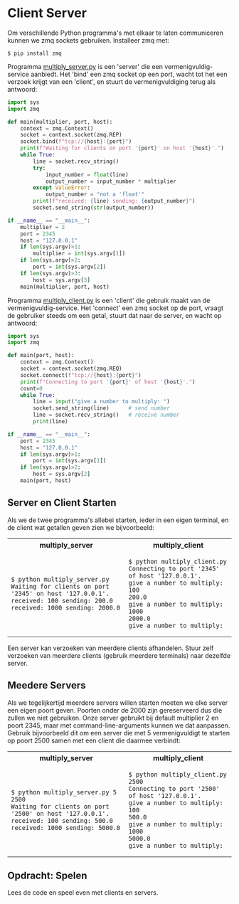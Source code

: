 # Client Server

Om verschillende Python programma's met elkaar te laten communiceren
kunnen we zmq sockets gebruiken. Installeer zmq met:

~~~console
$ pip install zmq
~~~

Programma [multiply_server.py](multiply_server.py) is een 'server' die
een vermenigvuldig-service aanbiedt. Het 'bind' een zmq socket op een
port, wacht tot het een verzoek krijgt van een 'client', en
stuurt de vermenigvuldiging terug als antwoord:

~~~python
import sys
import zmq

def main(multiplier, port, host):
    context = zmq.Context()
    socket = context.socket(zmq.REP)
    socket.bind(f"tcp://{host}:{port}")
    print(f"Waiting for clients on port '{port}' on host '{host}'.")
    while True:
        line = socket.recv_string()
        try:
            input_number = float(line)
            output_number = input_number * multiplier
        except ValueError:
            output_number = "not a 'float'"
        print(f"received: {line} sending: {output_number}")
        socket.send_string(str(output_number))

if __name__ == "__main__":
    multiplier = 2
    port = 2345
    host = "127.0.0.1"
    if len(sys.argv)>1:
        multiplier = int(sys.argv[1])
    if len(sys.argv)>2:
        port = int(sys.argv[2])
    if len(sys.argv)>3:
        host = sys.argv[3]
    main(multiplier, port, host)
~~~

Programma [multiply_client.py](multiply_client.py) is een 'client' die
gebruik maakt van de vermenigvuldig-service. Het 'connect' een zmq
socket op de port, vraagt de gebruiker steeds om een getal, stuurt dat
naar de server, en wacht op antwoord:

~~~python
import sys
import zmq

def main(port, host):
    context = zmq.Context()
    socket = context.socket(zmq.REQ)
    socket.connect(f"tcp://{host}:{port}")
    print(f"Connecting to port '{port}' of host '{host}'.")
    count=0
    while True:
        line = input("give a number to multiply: ")
        socket.send_string(line)      # send number
        line = socket.recv_string()   # receive number
        print(line)

if __name__ == "__main__":
    port = 2345
    host = "127.0.0.1"
    if len(sys.argv)>1:
        port = int(sys.argv[1])
    if len(sys.argv)>2:
        host = sys.argv[2]
    main(port, host)
~~~

## Server en Client Starten

Als we de twee programma's allebei starten, ieder in een eigen
terminal, en de client wat getallen geven zien we bijvoorbeeld:

<table>
<tr>
<th>multiply_server</th>
<th>multiply_client</th>
</tr>
<tr>
<td>
  
~~~console
$ python multiply_server.py 
Waiting for clients on port '2345' on host '127.0.0.1'.
received: 100 sending: 200.0
received: 1000 sending: 2000.0
~~~

</td>
<td>

~~~console
$ python multiply_client.py 
Connecting to port '2345' of host '127.0.0.1'.
give a number to multiply: 100
200.0
give a number to multiply: 1000
2000.0
give a number to multiply:
~~~

</td>
</tr>
</table>

Een server kan verzoeken van meerdere clients afhandelen. Stuur zelf
verzoeken van meerdere clients (gebruik meerdere
terminals) naar dezelfde server.


## Meedere Servers

Als we tegelijkertijd meerdere servers willen starten moeten we elke
server een eigen poort geven. Poorten onder de 2000 zijn gereserveerd
dus die zullen we niet gebruiken. Onze server gebruikt bij default
multiplier 2 en poort 2345, maar met command-line-arguments kunnen we
dat aanpassen. Gebruik bijvoorbeeld dit om een server die met 5
vermenigvuldigt te starten op poort 2500 samen met een client die
daarmee verbindt:

<table>
<tr>
<th>multiply_server</th>
<th>multiply_client</th>
</tr>
<tr>
<td>
  
~~~console
$ python multiply_server.py 5 2500
Waiting for clients on port '2500' on host '127.0.0.1'.
received: 100 sending: 500.0
received: 1000 sending: 5000.0
~~~

</td>
<td>

~~~console
$ python multiply_client.py 2500
Connecting to port '2500' of host '127.0.0.1'.
give a number to multiply: 100
500.0
give a number to multiply: 1000
5000.0
give a number to multiply:
~~~

</td>
</tr>
</table>

## Opdracht: Spelen

Lees de code en speel even met clients en servers.
